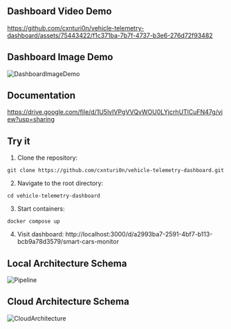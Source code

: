 ## Dashboard Video Demo

https://github.com/cxnturi0n/vehicle-telemetry-dashboard/assets/75443422/f1c371ba-7b7f-4737-b3e6-276d72f93482

## Dashboard Image Demo

![DashboardImageDemo](https://github.com/cxnturi0n/vehicle-telemetry-dashboard/assets/75443422/87313476-1321-4c9b-9eaf-9b99a381b4e4)

## Documentation

https://drive.google.com/file/d/1U5lvIVPgVVQvWOU0LYjcrhUTlCuFN47g/view?usp=sharing

## Try it

1. Clone the repository:
```
git clone https://github.com/cxnturi0n/vehicle-telemetry-dashboard.git
```
2. Navigate to the root directory:
```
cd vehicle-telemetry-dashboard
```
3. Start containers:
```
docker compose up
```
4. Visit dashboard: http://localhost:3000/d/a2993ba7-2591-4bf7-b113-bcb9a78d3579/smart-cars-monitor

## Local Architecture Schema

![Pipeline](https://github.com/cxnturi0n/vehicle-telemetry-dashboard/assets/75443422/8d4da2f8-74dd-4d36-a69b-752621123805)

## Cloud Architecture Schema

![CloudArchitecture](https://github.com/cxnturi0n/vehicle-telemetry-dashboard/assets/75443422/0667f1c0-ee52-47d5-9449-3c55f1f5ffe3)
